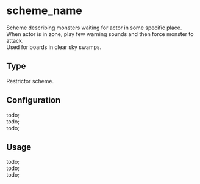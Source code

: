 # scheme_name

Scheme describing monsters waiting for actor in some specific place. <br/>
When actor is in zone, play few warning sounds and then force monster to attack. <br/>
Used for boards in clear sky swamps.

## Type

Restrictor scheme.

## Configuration

todo; <br/>
todo; <br/>
todo; <br/>

## Usage

todo; <br/>
todo; <br/>
todo; <br/>
